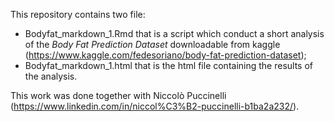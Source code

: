 This repository contains two file:

- Bodyfat_markdown_1.Rmd that is a script which conduct a short analysis of the *Body Fat Prediction Dataset* downloadable from kaggle (https://www.kaggle.com/fedesoriano/body-fat-prediction-dataset);
- Bodyfat_markdown_1.html that is the html file containing the results of the analysis.

This work was done together with Niccolò Puccinelli (https://www.linkedin.com/in/niccol%C3%B2-puccinelli-b1ba2a232/).
